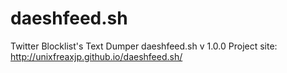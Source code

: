 # daeshfeed.sh
Twitter Blocklist's Text Dumper daeshfeed.sh v 1.0.0
Project site: http://unixfreaxjp.github.io/daeshfeed.sh/
